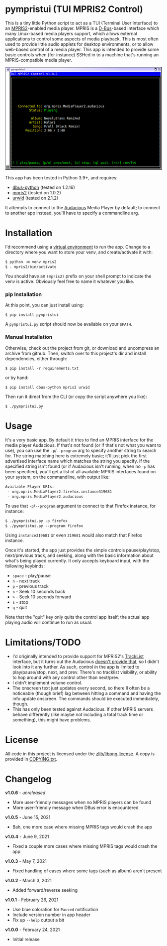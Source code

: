 # pympristui (TUI MPRIS2 Control)

This is a tiny little Python script to act as a TUI (Terminal User Interface)
to an [MPRIS2](https://specifications.freedesktop.org/mpris-spec/latest/)-enabled
media player.  MPRIS is a [D-Bus](https://dbus.freedesktop.org/doc/dbus-specification.html)-based
interface which many Linux-based media players support, which allows external
applications to control some aspects of media playback.  This is most often
used to provide little audio applets for desktop environments, or to allow
web-based control of a media player.  This app is intended to provide some
basic controls when (for instance) SSHed in to a machine that's running an
MPRIS-compatible media player.

![App Screenshot](https://raw.githubusercontent.com/apocalyptech/pympristui/master/screenshot.png)

This app has been tested in Python 3.9+, and requires:
 - [dbus-python](https://pypi.org/project/dbus-python/) (tested on 1.2.16)
 - [mpris2](https://pypi.org/project/mpris2/) (tested on 1.0.2)
 - [urwid](https://pypi.org/project/urwid/) (tested on 2.1.2)

It attempts to connect to the [Audacious](https://audacious-media-player.org/)
Media Player by default; to connect to another app instead, you'll have to specify
a commandline arg.

# Installation

I'd recommend using a [virtual environment](https://docs.python.org/3/library/venv.html)
to run the app.  Change to a directory where you want to store your venv,
and create/activate it with:

    $ python -m venv mpris2
    $ . mpris2/bin/activate

You should have an `(mpris2)` prefix on your shell prompt to indicate the
venv is active.  Obviously feel free to name it whatever you like.

### pip Installation

At this point, you can just install using:

    $ pip install pympristui

A `pympristui.py` script should now be available on your `$PATH`.

### Manual Installation

Otherwise, check out the project from git, or download and uncompress an
archive from github.  Then, switch over to this project's dir and install
dependencies, either through:

    $ pip install -r requirements.txt

or by hand:

    $ pip install dbus-python mpris2 urwid

Then run it direct from the CLI (or copy the script anywhere you like):

    $ ./pympristui.py

# Usage

It's a very basic app.  By default it tries to find an MPRIS interface for
the media player Audacious.  If that's not found (or if that's not what you
want to use), you can use the `-p`/`--program` arg to specify another string
to search for.  The string matching here is extremely basic; it'll just pick
the first advertised interface name which matches the string you specify.  If
the specified string isn't found (or if Audacious isn't running, when no `-p`
has been specified), you'll get a list of all available MPRIS interfaces found
on your system, on the commandline, with output like:

    Available Player URIs:
     - org.mpris.MediaPlayer2.firefox.instance319681
     - org.mpris.MediaPlayer2.audacious

To use that `-p`/`--program` argument to connect to that Firefox instance, for
instance:

    $ ./pympristui.py -p firefox
    $ ./pympristui.py --program firefox

Using `instance319681` or even `319681` would also match that Firefox instance.

Once it's started, the app just provides the simple controls pause/play/stop,
next/previous track, and seeking, along with the basic information about what's
being played currently.  It only accepts keyboard input, with the following
keybinds:

 - `space` - play/pause
 - `n` - next track
 - `p` - previous track
 - `<` - Seek 10 seconds back
 - `>` - Seek 10 seconds forward
 - `s` - stop
 - `q` - quit

Note that the "quit" key only quits the control app itself; the actual app
playing audio will continue to run as usual.

# Limitations/TODO

 - I'd originally intended to provide support for MPRIS2's
   [TrackList](https://specifications.freedesktop.org/mpris-spec/latest/Track_List_Interface.html)
   interface, but it turns out the Audacious [doesn't provide that](https://redmine.audacious-media-player.org/issues/106),
   so I didn't look into it any further.  As such, control in the app is limited
   to play/pause/stop, next, and prev.  There's no tracklist visibility, or ability
   to hop around with any control other than next/prev.
 - I didn't implement volume control.
 - The onscreen text just updates every second, so there'll often be a noticeable
   (though brief) lag between hitting a command and having the info update onscreen.
   The commands should be executed immediately, though.
 - This has only been tested against Audacious.  If other MPRIS servers behave
   differently (like maybe not including a total track time or something), this
   might have problems.

# License

All code in this project is licensed under the
[zlib/libpng license](https://opensource.org/licenses/Zlib).  A copy is
provided in [COPYING.txt](COPYING.txt).

# Changelog

**v1.0.6** - *unreleased*
 - More user-friendly messages when no MPRIS players can be found
 - More user-friendly message when DBus error is encountered

**v1.0.5** - June 15, 2021
 - Bah, one more case where missing MPRIS tags would crash the app

**v1.0.4** - June 9, 2021
 - Fixed a couple more cases where missing MPRIS tags would crash the app

**v1.0.3** - May 7, 2021
 - Fixed handling of cases where some tags (such as album) aren't present

**v1.0.2** - March 3, 2021
 - Added forward/reverse seeking

**v1.0.1** - February 26, 2021
 - Use blue coloration for `Paused` notification
 - Include version number in app header
 - Fix up `--help` output a bit

**v1.0.0** - February 24, 2021
 - Initial release

